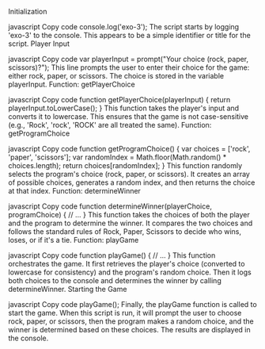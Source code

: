 Initialization

javascript
Copy code
console.log('exo-3');
The script starts by logging 'exo-3' to the console. This appears to be a simple identifier or title for the script.
Player Input

javascript
Copy code
var playerInput = prompt("Your choice (rock, paper, scissors)?");
This line prompts the user to enter their choice for the game: either rock, paper, or scissors. The choice is stored in the variable playerInput.
Function: getPlayerChoice

javascript
Copy code
function getPlayerChoice(playerInput) {
    return playerInput.toLowerCase();
}
This function takes the player's input and converts it to lowercase. This ensures that the game is not case-sensitive (e.g., 'Rock', 'rock', 'ROCK' are all treated the same).
Function: getProgramChoice

javascript
Copy code
function getProgramChoice() {
    var choices = ['rock', 'paper', 'scissors'];
    var randomIndex = Math.floor(Math.random() * choices.length);
    return choices[randomIndex];
}
This function randomly selects the program's choice (rock, paper, or scissors). It creates an array of possible choices, generates a random index, and then returns the choice at that index.
Function: determineWinner

javascript
Copy code
function determineWinner(playerChoice, programChoice) {
    // ...
}
This function takes the choices of both the player and the program to determine the winner. It compares the two choices and follows the standard rules of Rock, Paper, Scissors to decide who wins, loses, or if it's a tie.
Function: playGame

javascript
Copy code
function playGame() {
    // ...
}
This function orchestrates the game. It first retrieves the player's choice (converted to lowercase for consistency) and the program's random choice. Then it logs both choices to the console and determines the winner by calling determineWinner.
Starting the Game

javascript
Copy code
playGame();
Finally, the playGame function is called to start the game.
When this script is run, it will prompt the user to choose rock, paper, or scissors, then the program makes a random choice, and the winner is determined based on these choices. The results are displayed in the console.